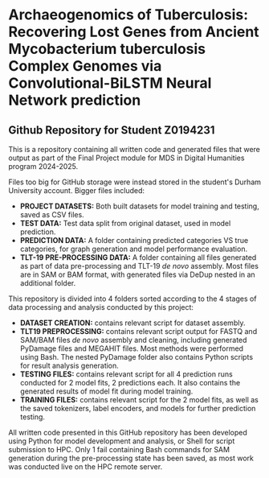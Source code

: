 # Archaeogenomics of Tuberculosis: Recovering Lost Genes from Ancient Mycobacterium tuberculosis Complex Genomes via Convolutional-BiLSTM Neural Network prediction
## Github Repository for Student Z0194231

This is a repository containing all written code and generated files that were output as part of the Final Project module for MDS in Digital Humanities program 2024-2025. 

Files too big for GitHub storage were instead stored in the student's Durham University account. Bigger files included:
- **PROJECT DATASETS:** Both built datasets for model training and testing, saved as CSV files.
- **TEST DATA:** Test data split from original dataset, used in model prediction.
- **PREDICTION DATA:** A folder containing predicted categories VS true categories, for graph generation and model performance evaluation. 
- **TLT-19 PRE-PROCESSING DATA:** A folder containing all files generated as part of data pre-processing and TLT-19 *de novo* assembly. Most files are in SAM or BAM format, with generated files via DeDup nested in an additional folder.  

This repository is divided into 4 folders sorted according to the 4 stages of data processing and analysis conducted by this project:
- **DATASET CREATION:** contains relevant script for dataset assembly.
- **TLT19 PREPROCESSING:** contains relevant script output for FASTQ and SAM/BAM files *de novo* assembly and cleaning, including generated PyDamage files and MEGAHIT files. Most methods were performed using Bash. The nested PyDamage folder also contains Python scripts for result analysis generation.
- **TESTING FILES:** contains relevant script for all 4 prediction runs conducted for 2 model fits, 2 predictions each. It also contains the generated results of model fit during model training. 
- **TRAINING FILES:** contains relevant script for the 2 model fits, as well as the saved tokenizers, label encoders, and models for further prediction testing.

All written code presented in this GitHub repository has been developed using Python for model development and analysis, or Shell for script submission to HPC. Only 1 fail containing Bash commands for SAM generation during the pre-processing state has been saved, as most work was conducted live on the HPC remote server. 
